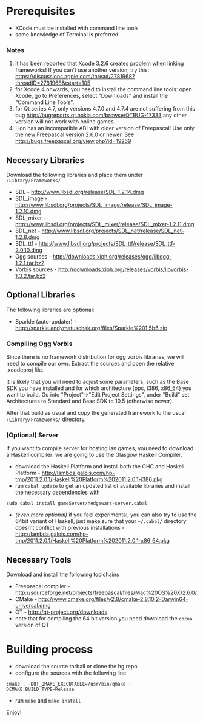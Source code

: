 # Prerequisites #

  * XCode must be installed with command line tools
  * some knowledge of Terminal is preferred

### Notes ###

  1. it has been reported that Xcode 3.2.6 creates problem when linking frameworks! If you can't use another version, try this: https://discussions.apple.com/thread/2781968?threadID=2781968&tstart=105
  1. for Xcode 4 onwards, you need to install the command line tools: open Xcode, go to Preferences, select "Downloads" and install the "Command Line Tools".
  1. for Qt series 4.7, only versions 4.7.0 and 4.7.4 are not suffering from this bug http://bugreports.qt.nokia.com/browse/QTBUG-17333 any other version will not work with online games.
  1. Lion has an incompatible ABI with older version of Freepascal! Use only the new Freepascal version 2.6.0 or newer. See http://bugs.freepascal.org/view.php?id=19269

## Necessary Libraries ##

Download the following libraries and place them under `/Library/Frameworks/`

  * SDL - http://www.libsdl.org/release/SDL-1.2.14.dmg
  * SDL\_image - http://www.libsdl.org/projects/SDL_image/release/SDL_image-1.2.10.dmg
  * SDL\_mixer - http://www.libsdl.org/projects/SDL_mixer/release/SDL_mixer-1.2.11.dmg
  * SDL\_net - http://www.libsdl.org/projects/SDL_net/release/SDL_net-1.2.8.dmg
  * SDL\_ttf - http://www.libsdl.org/projects/SDL_ttf/release/SDL_ttf-2.0.10.dmg
  * Ogg sources - http://downloads.xiph.org/releases/ogg/libogg-1.2.1.tar.bz2
  * Vorbis sources - http://downloads.xiph.org/releases/vorbis/libvorbis-1.3.2.tar.bz2

## Optional Libraries ##

The following libraries are optional:
  * Sparkle (auto-updater) - http://sparkle.andymatuschak.org/files/Sparkle%201.5b6.zip

### Compiling Ogg Vorbis ###

Since there is no framework distribution for ogg vorbis libraries, we will need to compile our own. Extract the sources and open the relative .xcodeproj file.

It is likely that you will need to adjust some parameters, such as the Base SDK you have installed and for which architecture (ppc, i386, x86\_64) you want to build. Go into "Project"->"Edit Project Settings", under "Build" set Architectures to Standard and Base SDK to 10.5 (otherwise newer).

After that build as usual and copy the generated framework to the usual `/Library/Frameworks/` directory.

### (Optional) Server ###

If you want to compile server for hosting lan games, you need to download a Haskell compiler: we are going to use the Glasgow Haskell Compiler.

  * download the Haskell Platform and install both the GHC and Haskell Platform - http://lambda.galois.com/hp-tmp/2011.2.0.1/Haskell%20Platform%202011.2.0.1-i386.pkg
  * run `cabal update` to get an updated list of available libraries and install the necessary dependencies with
```
sudo cabal install gameServer/hedgewars-server.cabal
```
  * _(even more optional)_ if you feel experimental, you can also try to use the 64bit variant of Haskell, just make sure that your `~/.cabal/` directory doesn't conflict with previous installations - http://lambda.galois.com/hp-tmp/2011.2.0.1/Haskell%20Platform%202011.2.0.1-x86_64.pkg

## Necessary Tools ##

Download and install the following toolchains

  * Freepascal compiler - http://sourceforge.net/projects/freepascal/files/Mac%20OS%20X/2.6.0/
  * CMake - http://www.cmake.org/files/v2.8/cmake-2.8.10.2-Darwin64-universal.dmg
  * QT - http://qt-project.org/downloads
  * note that for compiling the 64 bit version you need download the `cocoa` version of QT

# Building process #

  * download the source tarball or clone the hg repo
  * configure the sources with the following line
```
cmake . -DQT_QMAKE_EXECUTABLE=/usr/bin/qmake -DCMAKE_BUILD_TYPE=Release
```
  * run `make` and `make install`

Enjoy!